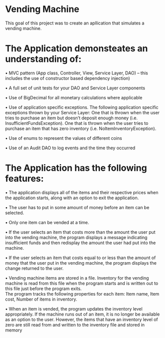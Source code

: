 # Vending Machine

This goal of this project was to create an apllication that simulates a vending machine.

# The Application demonsteates an understanding of:

• MVC pattern (App class, Controller, View, Service Layer, DAO) – this includes the use of constructor based dependency injection)

• A full set of unit tests for your DAO and Service Layer components

• Use of BigDecimal for all monetary calculations where applicable

• Use of application specific exceptions. The following application specific exceptions thrown by your Service Layer:
   One that is thrown when the user tries to purchase an item but doesn’t deposit enough money (i.e. InsufficientFundsException).
   One that is thrown when the user tries to purchase an item that has zero inventory (i.e. NoItemInventoryException).
  
• Use of enums to represent the values of different coins

• Use of an Audit DAO to log events and the time they occurred

# The Application has the following features:

• The application displays all of the items and their respective prices when the application starts, along with an option to exit the application.

• The user has to put in some amount of money before an item can be selected.

• Only one item can be vended at a time.

• If the user selects an item that costs more than the amount the user put into the vending machine, the program displays a message indicating insufficient funds and then redisplay the amount the user had put into the machine.

• If the user selects an item that costs equal to or less than the amount of money that the user put in the vending machine, the program displays the change returned to the user.

• Vending machine items are stored in a file.  Inventory for the vending machine is read from this file when the program starts and is written out to this file just before the program exits.  
  The program tracks the following properties for each item: Item name,  Item cost, Number of items in inventory.

• When an item is vended, the program updates the inventory level appropriately.  If the machine runs out of an item, it is no longer be available as an option to the user.  However, the items that have an inventory level of zero are still read from and written to the inventory file and stored in memory


